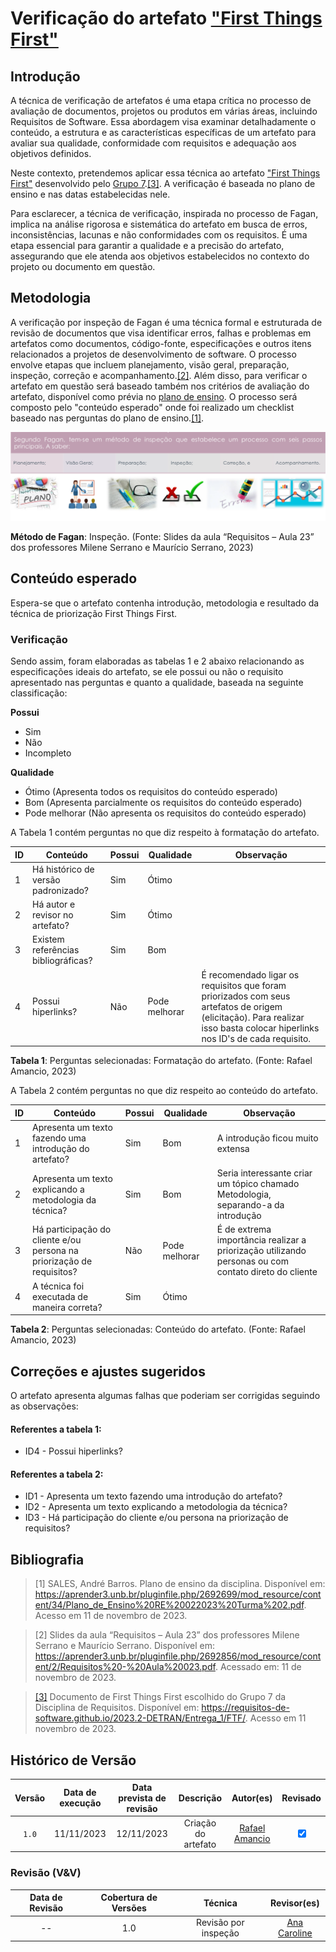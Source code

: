 # Verificação do artefato ["First Things First"](https://requisitos-de-software.github.io/2023.2-DETRAN/Entrega_2/FTF/)

## Introdução

A técnica de verificação de artefatos é uma etapa crítica no processo de avaliação de documentos, projetos ou produtos em várias áreas, incluindo Requisitos de Software. Essa abordagem visa examinar detalhadamente o conteúdo, a estrutura e as características específicas de um artefato para avaliar sua qualidade, conformidade com requisitos e adequação aos objetivos definidos.

Neste contexto, pretendemos aplicar essa técnica ao artefato ["First Things First"](https://requisitos-de-software.github.io/2023.2-DETRAN/Entrega_2/FTF/) desenvolvido pelo [Grupo 7](https://requisitos-de-software.github.io/2023.2-DETRAN/).<a id="a" href="#aa">[3]</a>. A verificação é baseada no plano de ensino e nas datas estabelecidas nele.

Para esclarecer, a técnica de verificação, inspirada no processo de Fagan, implica na análise rigorosa e sistemática do artefato em busca de erros, inconsistências, lacunas e não conformidades com os requisitos. É uma etapa essencial para garantir a qualidade e a precisão do artefato, assegurando que ele atenda aos objetivos estabelecidos no contexto do projeto ou documento em questão.

## Metodologia

A verificação por inspeção de Fagan é uma técnica formal e estruturada de revisão de documentos que visa identificar erros, falhas e problemas em artefatos como documentos, código-fonte, especificações e outros itens relacionados a projetos de desenvolvimento de software. O processo envolve etapas que incluem planejamento, visão geral, preparação, inspeção, correção e acompanhamento.<a id="a" href="#aa">[2]</a>. Além disso, para verificar o artefato em questão será baseado também nos critérios de avaliação do artefato, disponível como prévia no [plano de ensino](https://aprender3.unb.br/pluginfile.php/2692699/mod_resource/content/34/Plano_de_Ensino%20RE%20022023%20Turma%202.pdf).
O processo será composto pelo "conteúdo esperado" onde foi realizado um checklist baseado nas perguntas do plano de ensino.<a id="a" href="#aa">[1]</a>.

![Inspeção Fagan](../Fagan.png)

<b>Método de Fagan</b>: Inspeção. (Fonte: Slides da aula “Requisitos – Aula 23” dos professores Milene Serrano e Maurício Serrano, 2023)

## Conteúdo esperado

Espera-se que o artefato contenha introdução, metodologia e resultado da técnica de priorização First Things First.

### Verificação

Sendo assim, foram elaboradas as tabelas 1 e 2 abaixo relacionando as especificações ideais do artefato, se ele possui ou não o requisito apresentado nas perguntas e quanto a qualidade, baseada na seguinte classificação:

**Possui**

- Sim
- Não
- Incompleto

**Qualidade**

- Ótimo (Apresenta todos os requisitos do conteúdo esperado)
- Bom (Apresenta parcialmente os requisitos do conteúdo esperado)
- Pode melhorar (Não apresenta os requisitos do conteúdo esperado)

A Tabela 1 contém perguntas no que diz respeito à formatação do artefato. 

| ID  | Conteúdo                                                          | Possui | Qualidade     | Observação                                                                                      |
| --- | ----------------------------------------------------------------- | ------ | ------------- | ----------------------------------------------------------------------------------------------- |
| 1   | Há histórico de versão padronizado?                               | Sim    | Ótimo         |                                                                                                 |
| 2   | Há autor e revisor no artefato?                                   | Sim    | Ótimo         |                                                                                                |
| 3   | Existem referências bibliográficas?                               | Sim    | Bom           |                                                                                               |
| 4  | Possui hiperlinks?                                                 | Não    | Pode melhorar | É recomendado ligar os requisitos que foram priorizados com seus artefatos de origem (elicitação). Para realizar isso basta colocar hiperlinks nos ID's de cada requisito.  |

<b>Tabela 1</b>: Perguntas selecionadas: Formatação do artefato. (Fonte: Rafael Amancio, 2023)

A Tabela 2 contém perguntas no que diz respeito ao conteúdo do artefato. 

| ID  | Conteúdo                                                                | Possui | Qualidade     | Observação                                                                                      |
| --- | -----------------------------------------------------------------       | ------ | ------------- | ----------------------------------------------------------------------------------------------- |
| 1   | Apresenta um texto fazendo uma introdução do artefato?                  | Sim    | Bom           | A introdução ficou muito extensa |           
| 2   | Apresenta um texto explicando a metodologia da técnica?                 | Sim    | Bom           | Seria interessante criar um tópico chamado Metodologia, separando-a da introdução |           
| 3   | Há participação do cliente e/ou persona na priorização de requisitos?   | Não    | Pode melhorar | É de extrema importância realizar a priorização utilizando personas ou com contato direto do cliente |
| 4   | A técnica foi executada de maneira correta?                             | Sim    | Ótimo         |  |


<b>Tabela 2</b>: Perguntas selecionadas: Conteúdo do artefato. (Fonte: Rafael Amancio, 2023)

## Correções e ajustes sugeridos

O artefato apresenta algumas falhas que poderiam ser corrigidas seguindo as observações:
#### Referentes a tabela 1:
- ID4 - Possui hiperlinks?

#### Referentes a tabela 2:
- ID1 - Apresenta um texto fazendo uma introdução do artefato?
- ID2 - Apresenta um texto explicando a metodologia da técnica?
- ID3 - Há participação do cliente e/ou persona na priorização de requisitos?

## Bibliografia

> [1] SALES, André Barros. Plano de ensino da disciplina. Disponível em: https://aprender3.unb.br/pluginfile.php/2692699/mod_resource/content/34/Plano_de_Ensino%20RE%20022023%20Turma%202.pdf. Acesso em 11 de novembro de 2023.

> [2] Slides da aula “Requisitos – Aula 23” dos professores Milene Serrano e Maurício Serrano. Disponível em: https://aprender3.unb.br/pluginfile.php/2692856/mod_resource/content/2/Requisitos%20-%20Aula%20023.pdf. Acessado em: 11 de novembro de 2023.

> <a id="aa" href="#a">[3]</a> Documento de First Things First escolhido do Grupo 7 da Disciplina de Requisitos. Disponível em: <https://requisitos-de-software.github.io/2023.2-DETRAN/Entrega_1/FTF/>. Acesso em 11 novembro de 2023.


## Histórico de Versão

| Versão | Data de execução | Data prevista de revisão |             Descrição             |                      Autor(es)                       |                     Revisado                      |
| :----: | :--------------: | :-------------: | :-------------------------------: | :--------------------------------------------------: | :--------------------------------------------------: |
| `1.0`  |    11/11/2023    |   12/11/2023    | Criação do artefato |   [Rafael Amancio](https://github.com/Rafael-gc)   | <input type="checkbox" enabled checked /> |



### Revisão (V&V)

| Data de Revisão | Cobertura de Versões  |          Técnica         |                  Revisor(es)                  |
| :------------: | :-------------: | :--------------------------: |  :----------------------------------------: |
|   --   |    1.0    |   Revisão por inspeção    |   [Ana Caroline](https://github.com/anaaroch)    |